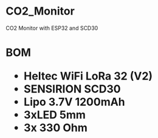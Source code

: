 # CO2_Monitor
CO2 Monitor with ESP32 and SCD30

<h1> BOM

* Heltec WiFi LoRa 32 (V2)
* SENSIRION SCD30
* Lipo 3.7V 1200mAh
* 3xLED 5mm
* 3x 330 Ohm
